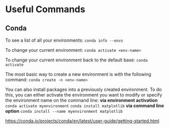 # Useful Commands

## Conda
To see a list of all your environments:
`conda info --envs`

To change your current environment:
`conda activate <env-name>`

To change your current environment back to the default base:
`conda activate`

The most basic way to create a new environment is with the following command:
`conda create -n <env-name>`

You can also install packages into a previously created environment. To do this, you can either activate the environment you want to modify or specify the environment name on the command line:
**via environment activation**
`conda activate myenvironment`
`conda install matplotlib`
**via command line option**
`conda install --name myenvironment matplotlib`

https://conda.io/projects/conda/en/latest/user-guide/getting-started.html
